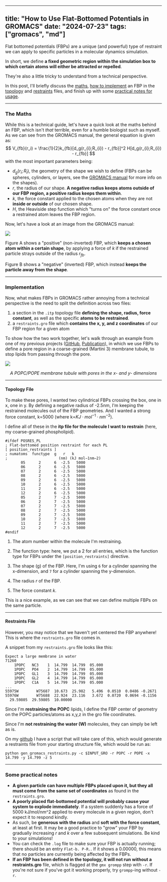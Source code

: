 
---
title: "How to Use Flat-Bottomed Potentials in GROMACS"
date: "2024-07-23"
tags: ["gromacs", "md"]
---

Flat bottomed potentials (FBPs) are a unique (and powerful) type of restraint we can apply to specific particles in a molecular dynamics simulation. 

In short, we define **a fixed geometric region within the simulation box to which certain atoms will either be attracted or repelled**.

They're also a little tricky to understand from a technical perspective.

In this post, I'll briefly discuss the [maths](#the-maths), [how to implement](#implementation) an FBP in the [topology](#topology-file) and [restraints](#restraints-file) files, and finish up with some [practical notes for usage](#some-practical-notes). 

***
### The Maths
While this is a technical guide, let's have a quick look at the maths behind an FBP, which isn't *that* terrible, even for a humble biologist such as myself. As we can see from the GROMACS manual, the general equation is given as:
$$
V_{fb}(r_i) = \frac{1}{2}k_{fb}[d_g(r_{i};R_{i}) - r_{fb}]^2 H[d_g(r_{i};R_{i}) - r_{fb}]
$$
with the most important parameters being:
- $d_g(r_{i};R_{I})$, the geometry of the shape we wish to define (FBPs can be spheres, cylinders, or layers, see the [GROMACS manual](https://manual.gromacs.org/2024.2/reference-manual/functions/restraints.html#flat-bottomed-position-restraints) for more info on the shapes).
- $r$, the radius of our shape. **A negative radius keeps atoms outside of our FBP region, a positive radius keeps them within**.
- $k$, the force constant applied to the chosen atoms when they are not **inside or outside** of our chosen shape.
- $H$, the Heaviside step function which "turns on" the force constant once a restrained atom leaves the FBP region.

Now, let's have a look at an image from the GROMACS manual:

![](https://manual.gromacs.org/2024.2/_images/fbposres.png)

Figure A shows a "positive" (non-inverted) FBP, which **keeps a chosen atom within a certain shape**, by applying a force of $k$ if the restrained particle strays outside of the radius $r_{fb}$.

Figure B shows a "negative" (inverted) FBP, which instead **keeps the particle away from the shape**.

***
### Implementation
Now, what makes FBPs in GROMACS rather annoying from a technical perspective is the need to split the definition across two files:
1. a section in the `.itp` topology file **defining the shape, radius, force constant**, as well as the specific **atoms to be restrained**.
2. a `restraints.gro` file which **contains the x, y, and z coordinates** of our FBP region for a given atom

To show how the two work together, let's walk through an example from one of my previous projects ([GitHub](https://github.com/MoMS-MMSB/lipid_sorting), [Publication](https://doi.org/10.1016/bs.mie.2024.03.022)), in which we use FBPs to define a pore region in a coarse-grained (Martini 3) membrane tubule, to stop lipids from passing through the pore.

![](https://github.com/MoMS-MMSB/lipid_sorting/blob/main/figures/Renders/POPC_POPE_r10_l10_pore/x_110_5deg_dof_notrj.gif?raw=true)
<center><i> A POPC/POPE membrane tubule with pores in the x- and y- dimensions </i></center>

***
#### Topology File
To make these pores, I wanted two cylindrical FBPs crossing the box, one in x, one in y. By defining a negative radius of -2.5nm, I'm keeping the restrained molecules out of the FBP geometries. And I wanted a strong force constant, k=5000 (where k=$KJ \cdot mol^{-1}\cdot nm^{-2}$). 

I define all of these in the **itp file for the molecule I want to restrain** (here, my coarse-grained phospholipid).

```
#ifdef POSRES_PL
; Flat-bottomed position restraint for each PL
[ position_restraints ]
; numatoms  functype  g   r   k
;                       (nm) (kJ mol−1nm−2)
       05      2      6  -2.5   5000
       06      2      6  -2.5   5000
       07      2      6  -2.5   5000
       08      2      6  -2.5   5000
       09      2      6  -2.5   5000
       10      2      6  -2.5   5000
       11      2      6  -2.5   5000
       12      2      6  -2.5   5000
       05      2      7  -2.5   5000
       06      2      7  -2.5   5000
       07      2      7  -2.5   5000
       08      2      7  -2.5   5000
       09      2      7  -2.5   5000
       10      2      7  -2.5   5000
       11      2      7  -2.5   5000
       12      2      7  -2.5   5000
#endif
```

1.  The atom number within the molecule I'm restraining. 

2. The function type: here, we put a 2 for all entries, which is the function type for FBPs under the `[position_restraints]` directive.

3. The shape (g) of the FBP. Here, I'm using `6` for a cylinder spanning the x-dimension, and `7` for a cylinder spanning the y-dimension.

4. The radius $r$ of the FBP.

5. The force constant $k$.

This is a nice example, as we can see that we can define multiple FBPs on the same particle.

***
#### Restraints File
However, you may notice that we haven't yet centered the FBP anywhere! This is where the `restraints.gro` file comes in.

A snippet from my `restraints.gro` file looks like this:
```
Expect a large membrane in water
71260
    1POPC   NC3    1  14.799  14.799  05.000
    1POPC   PO4    2  14.799  14.799  05.000
    1POPC   GL1    3  14.799  14.799  05.000
    1POPC   GL2    4  14.799  14.799  05.000
    1POPC   C1A    5  14.799  14.799  05.000
...
55975W        W75687  10.673  25.982   5.496  0.0510  0.0486 -0.2671
55976W        W75688  22.924  23.116   3.672  0.0720  0.0694 -0.1156
  29.59805  29.59805  10.00000
```

Since I'm **restraining the POPC** lipids, I define the FBP center of geometry on the POPC particles/atoms as x,y,z in the gro file coordinates. 

Since I'm **not restraining the water (W)** molecules, they can simply be left as is.

On my [github](https://gist.github.com/jacksoncrowley/cdb4dffaefd14edd2a44f12b54e45b83) I have a script that will take care of this, which would generate a restraints file from your starting structure file, which would be run as:

`python gen_gromacs_restraints.py -c $INPUT_GRO -r POPC -r POPE -x 14.799 -y 14.799 -z 5`

***
### Some practical notes
- **A given particle can have multiple FBPs placed upon it, but they all must come from the same set of coordinates** as found in the `restraints.gro`. 
- **A poorly placed flat-bottomed potential will probably cause your system to explode immediately**. If a system suddenly has a force of 5000 kJ/mol/nm^2 applied to every molecule in a given region, don't expect it to respond kindly. 
- As such, be **generous with the radius** and **soft with the force constant**, at least at first. It may be a good practice to "grow" your FBP by gradually increasing $r$ and $k$ over a few subsequent simulations. Be kind to your simulations!
- You can check the `.log` file to make sure your FBP is actually running; there should be an entry `Flat-b. P-R.`. If it shows a 0.00000, this means that no particles are currently being affected by the FBPs.
- **If an FBP has been defined in the topology, it will not run without a restraints.gro** file, which is flagged at the `gmx grompp` step with `-r`. If you're not sure if you've got it working properly, try `grompp`-ing without `-r`.
